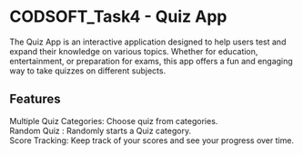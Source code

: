 # CODSOFT_Task4 - Quiz App 
The Quiz App is an interactive application designed to help users test and expand their knowledge on various topics. Whether for education, entertainment, or preparation for exams, this app offers a fun and engaging way to take quizzes on different subjects.

## Features
Multiple Quiz Categories: Choose quiz from categories.  
Random Quiz : Randomly starts a Quiz category.  
Score Tracking: Keep track of your scores and see your progress over time.
